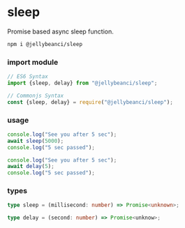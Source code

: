 # sleep

Promise based async sleep function.

```bash
npm i @jellybeanci/sleep
```

### import module

```js
// ES6 Syntax
import {sleep, delay} from "@jellybeanci/sleep";

// Commonjs Syntax
const {sleep, delay} = require("@jellybeanci/sleep");
```

### usage

```js
console.log("See you after 5 sec");
await sleep(5000);
console.log("5 sec passed");
```

```js
console.log("See you after 5 sec");
await delay(5);
console.log("5 sec passed");
```

### types

```ts
type sleep = (millisecond: number) => Promise<unknown>;

type delay = (second: number) => Promise<unknow>;
```